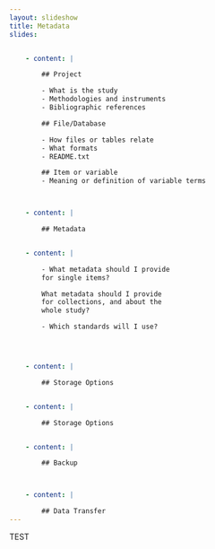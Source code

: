 ```yaml
---
layout: slideshow
title: Metadata
slides:


    - content: |

        ## Project

        - What is the study
        - Methodologies and instruments
        - Bibliographic references

        ## File/Database

        - How files or tables relate
        - What formats
        - README.txt

        ## Item or variable
        - Meaning or definition of variable terms



    - content: |

        ## Metadata


    - content: |

        - What metadata should I provide
        for single items?

        What metadata should I provide
        for collections, and about the
        whole study?

        - Which standards will I use?




    - content: |

        ## Storage Options


    - content: |

        ## Storage Options


    - content: |

        ## Backup



    - content: |

        ## Data Transfer
---
```


TEST